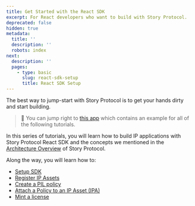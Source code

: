 ```yaml
---
title: Get Started with the React SDK
excerpt: For React developers who want to build with Story Protocol.
deprecated: false
hidden: true
metadata:
  title: ''
  description: ''
  robots: index
next:
  description: ''
  pages:
    - type: basic
      slug: react-sdk-setup
      title: React SDK Setup
---
```

The best way to jump-start with Story Protocol is to get your hands dirty and start building. 

> 🏁 You can jump right to [this app](https://github.com/storyprotocol/tutorial-react) which contains an example for all of the following tutorials.

In this series of tutorials, you will learn how to build IP applications with Story Protocol React SDK and the concepts we mentioned in the [Architecture Overview](doc:overview) of Story Protocol. 

Along the way, you will learn how to:

- [Setup SDK](doc:react-sdk-setup)
- [Register IP Assets](https://docs.storyprotocol.xyz/docs/react-sdk-register-an-nft-as-an-ip-asset)
- [Create a PIL policy](doc:react-sdk-create-a-pil-policy)
- [Attach a Policy to an IP Asset (IPA)](doc:react-sdk-attach-a-policy-to-an-ip-asset)
- [Mint a license](doc:react-sdk-mint-a-license)